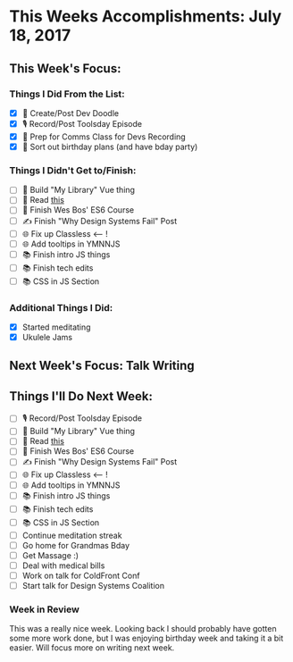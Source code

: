 # This Weeks Accomplishments: July 18, 2017

## This Week's Focus:

### Things I Did From the List:

- [x] 🎨 Create/Post Dev Doodle
- [x] 🎙 Record/Post Toolsday Episode
- [x] 🚀 Prep for Comms Class for Devs Recording
- [x] 🎂 Sort out birthday plans (and have bday party)

### Things I Didn't Get to/Finish:

- [ ] 🚀 Build "My Library" Vue thing
- [ ] 💜 Read [this](https://stripe.com/blog/connect-front-end-experience)
- [ ] 💛 Finish Wes Bos' ES6 Course
- [ ] ✍️ Finish "Why Design Systems Fail" Post
- [ ] 🌐 Fix up Classless <-- !
- [ ] 🌐 Add tooltips in YMNNJS
- [ ] 📚 Finish intro JS things
- [ ] 📚 Finish tech edits
- [ ] 📚 CSS in JS Section

### Additional Things I Did:

- [x] Started meditating
- [x] Ukulele Jams

## Next Week's Focus: Talk Writing

## Things I'll Do Next Week:

- [ ] 🎙 Record/Post Toolsday Episode
- [ ] 🚀 Build "My Library" Vue thing
- [ ] 💜 Read [this](https://stripe.com/blog/connect-front-end-experience)
- [ ] 💛 Finish Wes Bos' ES6 Course
- [ ] ✍️ Finish "Why Design Systems Fail" Post
- [ ] 🌐 Fix up Classless <-- !
- [ ] 🌐 Add tooltips in YMNNJS
- [ ] 📚 Finish intro JS things
- [ ] 📚 Finish tech edits
- [ ] 📚 CSS in JS Section
- [ ] Continue meditation streak
- [ ] Go home for Grandmas Bday
- [ ] Get Massage :)
- [ ] Deal with medical bills
- [ ] Work on talk for ColdFront Conf
- [ ] Start talk for Design Systems Coalition

### Week in Review

This was a really nice week. Looking back I should probably have gotten some more work done, but I was enjoying birthday week and taking it a bit easier. Will focus more on writing next week.